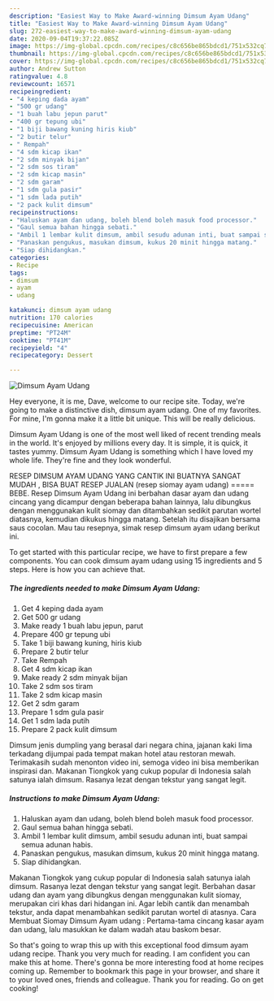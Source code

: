 ```yaml
---
description: "Easiest Way to Make Award-winning Dimsum Ayam Udang"
title: "Easiest Way to Make Award-winning Dimsum Ayam Udang"
slug: 272-easiest-way-to-make-award-winning-dimsum-ayam-udang
date: 2020-09-04T19:37:22.085Z
image: https://img-global.cpcdn.com/recipes/c8c656be865bdcd1/751x532cq70/dimsum-ayam-udang-resipi-foto-utama.jpg
thumbnail: https://img-global.cpcdn.com/recipes/c8c656be865bdcd1/751x532cq70/dimsum-ayam-udang-resipi-foto-utama.jpg
cover: https://img-global.cpcdn.com/recipes/c8c656be865bdcd1/751x532cq70/dimsum-ayam-udang-resipi-foto-utama.jpg
author: Andrew Sutton
ratingvalue: 4.8
reviewcount: 16571
recipeingredient:
- "4 keping dada ayam"
- "500 gr udang"
- "1 buah labu jepun parut"
- "400 gr tepung ubi"
- "1 biji bawang kuning hiris kiub"
- "2 butir telur"
- " Rempah"
- "4 sdm kicap ikan"
- "2 sdm minyak bijan"
- "2 sdm sos tiram"
- "2 sdm kicap masin"
- "2 sdm garam"
- "1 sdm gula pasir"
- "1 sdm lada putih"
- "2 pack kulit dimsum"
recipeinstructions:
- "Haluskan ayam dan udang, boleh blend boleh masuk food processor."
- "Gaul semua bahan hingga sebati."
- "Ambil 1 lembar kulit dimsum, ambil sesudu adunan inti, buat sampai semua adunan habis."
- "Panaskan pengukus, masukan dimsum, kukus 20 minit hingga matang."
- "Siap dihidangkan."
categories:
- Recipe
tags:
- dimsum
- ayam
- udang

katakunci: dimsum ayam udang 
nutrition: 170 calories
recipecuisine: American
preptime: "PT24M"
cooktime: "PT41M"
recipeyield: "4"
recipecategory: Dessert

---
```



![Dimsum Ayam Udang](https://img-global.cpcdn.com/recipes/c8c656be865bdcd1/751x532cq70/dimsum-ayam-udang-resipi-foto-utama.jpg)

Hey everyone, it is me, Dave, welcome to our recipe site. Today, we're going to make a distinctive dish, dimsum ayam udang. One of my favorites. For mine, I'm gonna make it a little bit unique. This will be really delicious.

Dimsum Ayam Udang is one of the most well liked of recent trending meals in the world. It's enjoyed by millions every day. It is simple, it is quick, it tastes yummy. Dimsum Ayam Udang is something which I have loved my whole life. They're fine and they look wonderful.

RESEP DIMSUM AYAM UDANG YANG CANTIK INI BUATNYA SANGAT MUDAH , BISA BUAT RESEP JUALAN (resep siomay ayam udang) ===== BEBE. Resep Dimsum Ayam Udang ini berbahan dasar ayam dan udang cincang yang dicampur dengan beberapa bahan lainnya, lalu dibungkus dengan menggunakan kulit siomay dan ditambahkan sedikit parutan wortel diatasnya, kemudian dikukus hingga matang. Setelah itu disajikan bersama saus cocolan. Mau tau resepnya, simak resep dimsum ayam udang berikut ini.


To get started with this particular recipe, we have to first prepare a few components. You can cook dimsum ayam udang using 15 ingredients and 5 steps. Here is how you can achieve that.

<!--inarticleads1-->

##### The ingredients needed to make Dimsum Ayam Udang:

1. Get 4 keping dada ayam
1. Get 500 gr udang
1. Make ready 1 buah labu jepun, parut
1. Prepare 400 gr tepung ubi
1. Take 1 biji bawang kuning, hiris kiub
1. Prepare 2 butir telur
1. Take  Rempah
1. Get 4 sdm kicap ikan
1. Make ready 2 sdm minyak bijan
1. Take 2 sdm sos tiram
1. Take 2 sdm kicap masin
1. Get 2 sdm garam
1. Prepare 1 sdm gula pasir
1. Get 1 sdm lada putih
1. Prepare 2 pack kulit dimsum


Dimsum jenis dumpling yang berasal dari negara china, jajanan kaki lima terkadang dijumpai pada tempat makan hotel atau restoran mewah. Terimakasih sudah menonton video ini, semoga video ini bisa memberikan inspirasi dan. Makanan Tiongkok yang cukup popular di Indonesia salah satunya ialah dimsum. Rasanya lezat dengan tekstur yang sangat legit. 

<!--inarticleads2-->

##### Instructions to make Dimsum Ayam Udang:

1. Haluskan ayam dan udang, boleh blend boleh masuk food processor.
1. Gaul semua bahan hingga sebati.
1. Ambil 1 lembar kulit dimsum, ambil sesudu adunan inti, buat sampai semua adunan habis.
1. Panaskan pengukus, masukan dimsum, kukus 20 minit hingga matang.
1. Siap dihidangkan.


Makanan Tiongkok yang cukup popular di Indonesia salah satunya ialah dimsum. Rasanya lezat dengan tekstur yang sangat legit. Berbahan dasar udang dan ayam yang dibungkus dengan menggunakan kulit siomay, merupakan ciri khas dari hidangan ini. Agar lebih cantik dan menambah tekstur, anda dapat menambahkan sedikit parutan wortel di atasnya. Cara Membuat Siomay Dimsum Ayam udang : Pertama-tama cincang kasar ayam dan udang, lalu masukkan ke dalam wadah atau baskom besar. 

So that's going to wrap this up with this exceptional food dimsum ayam udang recipe. Thank you very much for reading. I am confident you can make this at home. There's gonna be more interesting food at home recipes coming up. Remember to bookmark this page in your browser, and share it to your loved ones, friends and colleague. Thank you for reading. Go on get cooking!
